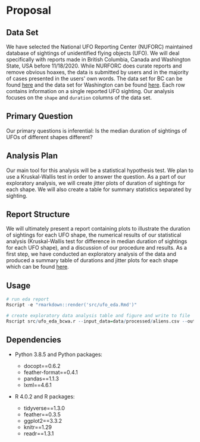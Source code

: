 # Proposal

## Data Set

We have selected the National UFO Reporting Center (NUFORC) maintained database of sightings of unidentified flying objects (UFO). We will deal specifically with reports made in British Columbia, Canada and Washington State, USA before 11/18/2020. While NURFORC does curate reports and remove obvious hoaxes, the data is submitted by users and in the majority of cases presented in the users' own words.  The data set for BC can be found [here](http://www.nuforc.org/webreports/ndxlBC.html) and the data set for Washington can be found [here](http://www.nuforc.org/webreports/ndxlWA.html).  Each row contains information on a single reported UFO sighting.  Our analysis focuses on the `shape` and `duration` columns of the data set.

## Primary Question

Our primary questions is inferential: Is the median duration of sightings of UFOs of different shapes different?

## Analysis Plan

Our main tool for this analysis will be a statistical hypothesis test. We plan to use a Kruskal-Wallis test in order to answer the question. As a part of our exploratory analysis, we will create jitter plots of duration of sightings for each shape. We will also create a table for summary statistics separated by sighting.

## Report Structure

We will ultimately present a report containing plots to illustrate the duration of sightings for each UFO shape, the numerical results of our statistical analysis (Kruskal-Wallis test for difference in median duration of sightings for each UFO shape), and a discussion of our procedure and results.  As a first step, we have conducted an exploratory analysis of the data and produced a summary table of durations and jitter plots for each shape which can be found [here](https://github.com/UBC-MDS/out_of_this_world/blob/main/src/ufo_eda.pdf).

## Usage


```r
# run eda report
Rscript -e "rmarkdown::render('src/ufo_eda.Rmd')"

# create exploratory data analysis table and figure and write to file 
Rscript src/ufo_eda_bcwa.r --input_data=data/processed/aliens.csv --out_dir=results

```

## Dependencies

- Python 3.8.5 and Python packages:

  - docopt==0.6.2
  - feather-format==0.4.1
  - pandas==1.1.3
  - lxml==4.6.1
  
- R 4.0.2 and R packages:
  - tidyverse==1.3.0
  - feather==0.3.5
  - ggplot2==3.3.2
  - knitr==1.29
  - readr==1.3.1
  

